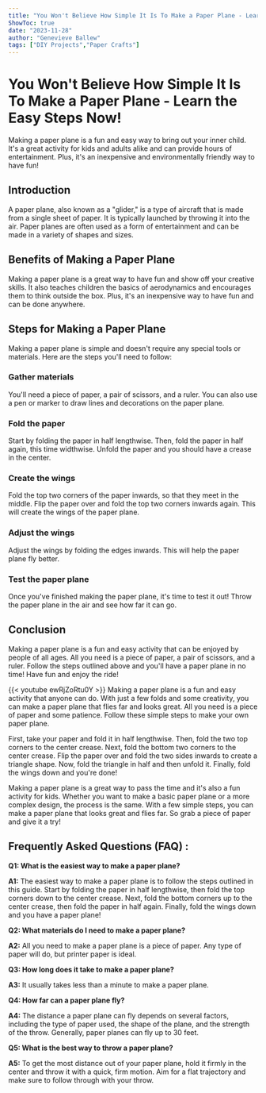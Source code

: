 ```yaml
---
title: "You Won't Believe How Simple It Is To Make a Paper Plane - Learn the Easy Steps Now!"
ShowToc: true 
date: "2023-11-28"
author: "Genevieve Ballew" 
tags: ["DIY Projects","Paper Crafts"]
---
```

# You Won't Believe How Simple It Is To Make a Paper Plane - Learn the Easy Steps Now!
Making a paper plane is a fun and easy way to bring out your inner child. It's a great activity for kids and adults alike and can provide hours of entertainment. Plus, it's an inexpensive and environmentally friendly way to have fun!

## Introduction
A paper plane, also known as a "glider," is a type of aircraft that is made from a single sheet of paper. It is typically launched by throwing it into the air. Paper planes are often used as a form of entertainment and can be made in a variety of shapes and sizes.

## Benefits of Making a Paper Plane
Making a paper plane is a great way to have fun and show off your creative skills. It also teaches children the basics of aerodynamics and encourages them to think outside the box. Plus, it's an inexpensive way to have fun and can be done anywhere.

## Steps for Making a Paper Plane
Making a paper plane is simple and doesn't require any special tools or materials. Here are the steps you'll need to follow:

### Gather materials
You'll need a piece of paper, a pair of scissors, and a ruler. You can also use a pen or marker to draw lines and decorations on the paper plane.

### Fold the paper
Start by folding the paper in half lengthwise. Then, fold the paper in half again, this time widthwise. Unfold the paper and you should have a crease in the center.

### Create the wings
Fold the top two corners of the paper inwards, so that they meet in the middle. Flip the paper over and fold the top two corners inwards again. This will create the wings of the paper plane.

### Adjust the wings
Adjust the wings by folding the edges inwards. This will help the paper plane fly better.

### Test the paper plane
Once you've finished making the paper plane, it's time to test it out! Throw the paper plane in the air and see how far it can go.

## Conclusion
Making a paper plane is a fun and easy activity that can be enjoyed by people of all ages. All you need is a piece of paper, a pair of scissors, and a ruler. Follow the steps outlined above and you'll have a paper plane in no time! Have fun and enjoy the ride!

{{< youtube ewRjZoRtu0Y >}} 
Making a paper plane is a fun and easy activity that anyone can do. With just a few folds and some creativity, you can make a paper plane that flies far and looks great. All you need is a piece of paper and some patience. Follow these simple steps to make your own paper plane. 

First, take your paper and fold it in half lengthwise. Then, fold the two top corners to the center crease. Next, fold the bottom two corners to the center crease. Flip the paper over and fold the two sides inwards to create a triangle shape. Now, fold the triangle in half and then unfold it. Finally, fold the wings down and you're done!

Making a paper plane is a great way to pass the time and it's also a fun activity for kids. Whether you want to make a basic paper plane or a more complex design, the process is the same. With a few simple steps, you can make a paper plane that looks great and flies far. So grab a piece of paper and give it a try!

## Frequently Asked Questions (FAQ) :
**Q1: What is the easiest way to make a paper plane?**

**A1:** The easiest way to make a paper plane is to follow the steps outlined in this guide. Start by folding the paper in half lengthwise, then fold the top corners down to the center crease. Next, fold the bottom corners up to the center crease, then fold the paper in half again. Finally, fold the wings down and you have a paper plane! 

**Q2: What materials do I need to make a paper plane?**

**A2:** All you need to make a paper plane is a piece of paper. Any type of paper will do, but printer paper is ideal.

**Q3: How long does it take to make a paper plane?**

**A3:** It usually takes less than a minute to make a paper plane. 

**Q4: How far can a paper plane fly?**

**A4:** The distance a paper plane can fly depends on several factors, including the type of paper used, the shape of the plane, and the strength of the throw. Generally, paper planes can fly up to 30 feet.

**Q5: What is the best way to throw a paper plane?**

**A5:** To get the most distance out of your paper plane, hold it firmly in the center and throw it with a quick, firm motion. Aim for a flat trajectory and make sure to follow through with your throw.





